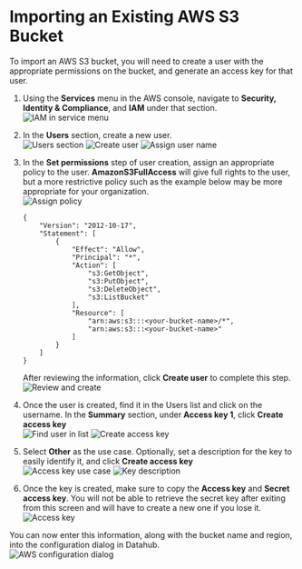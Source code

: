 # Importing an Existing AWS S3 Bucket

To import an AWS S3 bucket, you will need to create a user with the appropriate permissions on the bucket, and generate an access key for that user.

1. Using the **Services** menu in the AWS console, navigate to **Security, Identity & Compliance**, and **IAM** under that section.  
![IAM in service menu](import_aws-01.png)

2. In the **Users** section, create a new user.  
![Users section](import_aws-02.png)
![Create user](import_aws-03.png)
![Assign user name](import_aws-04.png)

3. In the **Set permissions** step of user creation, assign an appropriate policy to the user. **AmazonS3FullAccess** will give full rights to the user, but a more restrictive policy such as the example below may be more appropriate for your organization.  
![Assign policy](import_aws-05.png)  
    ```
    {
        "Version": "2012-10-17",
        "Statement": [
            {
                "Effect": "Allow",
                "Principal": "*",
                "Action": [
                    "s3:GetObject",
                    "s3:PutObject",
                    "s3:DeleteObject",
                    "s3:ListBucket"
                ],
                "Resource": [
                    "arn:aws:s3:::<your-bucket-name>/*",
                    "arn:aws:s3:::<your-bucket-name>"
                ]
            }
        ]
    }
    ```
    After reviewing the information, click **Create user** to complete this step.  
    ![Review and create](import_aws-06.png)

4. Once the user is created, find it in the Users list and click on the username. In  the **Summary** section, under **Access key 1**, click **Create access key**  
![Find user in list](import_aws-07.png)
![Create access key](import_aws-08.png)

5. Select **Other** as the use case. Optionally, set a description for the key to easily identify it, and click **Create access key**  
![Access key use case](import_aws-09.png)
![Key description](import_aws-10.png)

6. Once the key is created, make sure to copy the **Access key** and **Secret access key**. You will not be able to retrieve the secret key after exiting from this screen and will have to create a new one if you lose it.  
![Access key](import_aws-11.png)

You can now enter this information, along with the bucket name and region, into the configuration dialog in Datahub.  
![AWS configuration dialog](import_aws-12.png)
